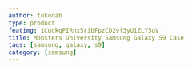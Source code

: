 ```yaml
---
author: tokodab
type: product
featimg: 1CuckqPIRnx5ribFpzCD2vf3yU1ZLY5uV
title: Monsters University Samsung Galaxy S9 Case
tags: [samsung, galaxy, s9]
category: [samsung]
---
```

